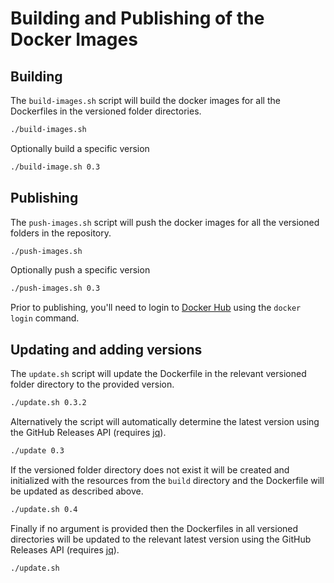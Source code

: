 # Building and Publishing of the Docker Images

## Building

The `build-images.sh` script will build the docker images for all the Dockerfiles in the versioned
folder directories.

```bash
./build-images.sh
```

Optionally build a specific version

```bash
./build-image.sh 0.3
```

## Publishing

The `push-images.sh` script will push the docker images for all the versioned folders in the
repository.

```bash
./push-images.sh
```

Optionally push a specific version

```bash
./push-images.sh 0.3
```

Prior to publishing, you'll need to login to [Docker Hub][DH] using the `docker login` command.

## Updating and adding versions

The `update.sh` script will update the Dockerfile in the relevant versioned folder directory to the provided version.

```bash
./update.sh 0.3.2
```

Alternatively the script will automatically determine the latest version using the GitHub Releases API (requires
[jq](https://stedolan.github.io/jq/)).

```bash
./update 0.3
```

If the versioned folder directory does not exist it will be created and initialized with the resources from the
`build` directory and the Dockerfile will be updated as described above.

```bash
./update.sh 0.4
```

Finally if no argument is provided then the Dockerfiles in all versioned directories will be updated to the relevant
latest version using the GitHub Releases API (requires [jq](https://stedolan.github.io/jq/)).

```bash
./update.sh
```

[DH]: https://hub.docker.com/
